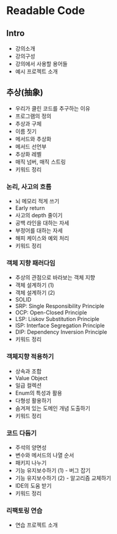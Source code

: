 # Readable Code

## Intro

- 강의소개
- 강의구성
- 강의에서 사용할 용어들
- 예시 프로젝트 소개

## 추상(抽象)

- 우리가 클린 코드를 추구하는 이유
- 프로그램의 정의
- 추상과 구체
- 이름 짓기
- 메서드와 추상화
- 메서드 선언부
- 추상화 레벨
- 매직 넘버, 매직 스트링
- 키워드 정리

### 논리, 사고의 흐름

- 뇌 메모리 적게 쓰기
- Early return
- 사고의 depth 줄이기
- 공백 라인을 대하는 자세
- 부정어를 대하는 자세
- 해피 케이스와 예외 처리
- 키워드 정리

### 객체 지향 패러다임

- 추상의 관점으로 바라보는 객체 지향
- 객체 설계하기 (1)
- 객체 설계하기 (2)
- SOLID
- SRP: Single Responsibility Principle
- OCP: Open-Closed Principle
- LSP: Liskov Substitution Principle
- ISP: Interface Segregation Principle
- DIP: Dependency Inversion Principle
- 키워드 정리

### 객체지향 적용하기

- 상속과 조합
- Value Object
- 일급 컬렉션
- Enum의 특성과 활용
- 다형성 활용하기
- 숨겨져 있는 도메인 개념 도출하기
- 키워드 정리

### 코드 다듬기

- 주석의 양면성
- 변수와 메서드의 나열 순서
- 패키지 나누기
- 기능 유지보수하기 (1) - 버그 잡기
- 기능 유지보수하기 (2) - 알고리즘 교체하기
- IDE의 도움 받기
- 키워드 정리

### 리팩토링 연습

- 연습 프로젝트 소개
